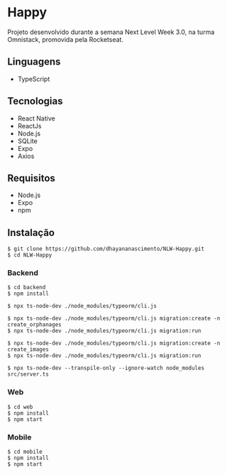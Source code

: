 # Happy
Projeto desenvolvido durante a semana Next Level Week 3.0, na turma Omnistack, promovida pela Rocketseat.

## Linguagens
* TypeScript

## Tecnologias
* React Native
* ReactJs
* Node.js
* SQLite
* Expo
* Axios

## Requisitos
* Node.js
* Expo 
* npm

## Instalação
```
$ git clone https://github.com/dhayananascimento/NLW-Happy.git
$ cd NLW-Happy
```

### Backend
```
$ cd backend
$ npm install

$ npx ts-node-dev ./node_modules/typeorm/cli.js

$ npx ts-node-dev ./node_modules/typeorm/cli.js migration:create -n create_orphanages
$ npx ts-node-dev ./node_modules/typeorm/cli.js migration:run

$ npx ts-node-dev ./node_modules/typeorm/cli.js migration:create -n create_images
$ npx ts-node-dev ./node_modules/typeorm/cli.js migration:run

$ npx ts-node-dev --transpile-only --ignore-watch node_modules src/server.ts
```

### Web
```
$ cd web
$ npm install
$ npm start
```

### Mobile
```
$ cd mobile
$ npm install
$ npm start
```
